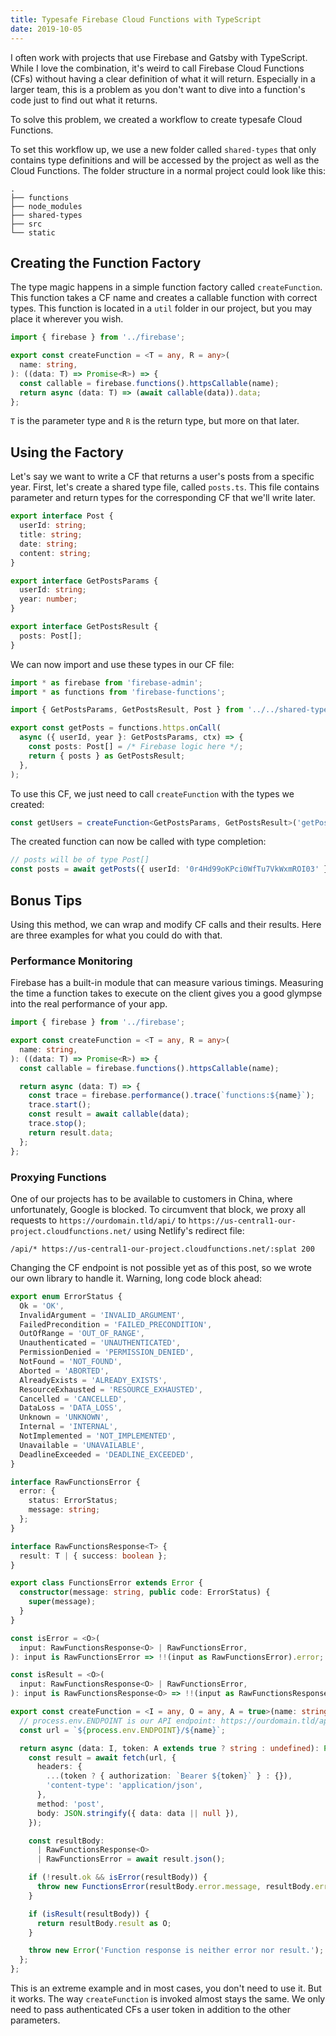 ```yaml
---
title: Typesafe Firebase Cloud Functions with TypeScript
date: 2019-10-05
---
```


I often work with projects that use Firebase and Gatsby with TypeScript. While I love
the combination, it's weird to call Firebase Cloud Functions (CFs) without having a
clear definition of what it will return. Especially in a larger team, this is a
problem as you don't want to dive into a function's code just to find out what it
returns.

To solve this problem, we created a workflow to create typesafe Cloud Functions.

To set this workflow up, we use a new folder called `shared-types` that only contains
type definitions and will be accessed by the project as well as the Cloud Functions.
The folder structure in a normal project could look like this:

```text
.
├── functions
├── node_modules
├── shared-types
├── src
└── static
```

## Creating the Function Factory

The type magic happens in a simple function factory called `createFunction`. This
function takes a CF name and creates a callable function with correct types. This
function is located in a `util` folder in our project, but you may place it wherever
you wish.

```typescript
import { firebase } from '../firebase';

export const createFunction = <T = any, R = any>(
  name: string,
): ((data: T) => Promise<R>) => {
  const callable = firebase.functions().httpsCallable(name);
  return async (data: T) => (await callable(data)).data;
};
```

`T` is the parameter type and `R` is the return type, but more on that later.

## Using the Factory

Let's say we want to write a CF that returns a user's posts from a specific year.
First, let's create a shared type file, called `posts.ts`. This file contains
parameter and return types for the corresponding CF that we'll write later.

```typescript
export interface Post {
  userId: string;
  title: string;
  date: string;
  content: string;
}

export interface GetPostsParams {
  userId: string;
  year: number;
}

export interface GetPostsResult {
  posts: Post[];
}
```

We can now import and use these types in our CF file:

```typescript
import * as firebase from 'firebase-admin';
import * as functions from 'firebase-functions';

import { GetPostsParams, GetPostsResult, Post } from '../../shared-types/posts';

export const getPosts = functions.https.onCall(
  async ({ userId, year }: GetPostsParams, ctx) => {
    const posts: Post[] = /* Firebase logic here */;
    return { posts } as GetPostsResult;
  },
);
```

To use this CF, we just need to call `createFunction` with the types we created:

```typescript
const getUsers = createFunction<GetPostsParams, GetPostsResult>('getPosts');
```

The created function can now be called with type completion:

```typescript
// posts will be of type Post[]
const posts = await getPosts({ userId: '0r4Hd99oKPci0WfTu7VkWxmROI03' });
```

## Bonus Tips

Using this method, we can wrap and modify CF calls and their results. Here are three
examples for what you could do with that.

### Performance Monitoring

Firebase has a built-in module that can measure various timings. Measuring the time a
function takes to execute on the client gives you a good glympse into the real
performance of your app.

```typescript
import { firebase } from '../firebase';

export const createFunction = <T = any, R = any>(
  name: string,
): ((data: T) => Promise<R>) => {
  const callable = firebase.functions().httpsCallable(name);

  return async (data: T) => {
    const trace = firebase.performance().trace(`functions:${name}`);
    trace.start();
    const result = await callable(data);
    trace.stop();
    return result.data;
  };
};
```

### Proxying Functions

One of our projects has to be available to customers in China, where unfortunately,
Google is blocked. To circumvent that block, we proxy all requests to
`https://ourdomain.tld/api/` to `https://us-central1-our-project.cloudfunctions.net/`
using Netlify's redirect file:

```text
/api/* https://us-central1-our-project.cloudfunctions.net/:splat 200
```

Changing the CF endpoint is not possible yet as of this post, so we wrote our own
library to handle it. Warning, long code block ahead:

```typescript
export enum ErrorStatus {
  Ok = 'OK',
  InvalidArgument = 'INVALID_ARGUMENT',
  FailedPrecondition = 'FAILED_PRECONDITION',
  OutOfRange = 'OUT_OF_RANGE',
  Unauthenticated = 'UNAUTHENTICATED',
  PermissionDenied = 'PERMISSION_DENIED',
  NotFound = 'NOT_FOUND',
  Aborted = 'ABORTED',
  AlreadyExists = 'ALREADY_EXISTS',
  ResourceExhausted = 'RESOURCE_EXHAUSTED',
  Cancelled = 'CANCELLED',
  DataLoss = 'DATA_LOSS',
  Unknown = 'UNKNOWN',
  Internal = 'INTERNAL',
  NotImplemented = 'NOT_IMPLEMENTED',
  Unavailable = 'UNAVAILABLE',
  DeadlineExceeded = 'DEADLINE_EXCEEDED',
}

interface RawFunctionsError {
  error: {
    status: ErrorStatus;
    message: string;
  };
}

interface RawFunctionsResponse<T> {
  result: T | { success: boolean };
}

export class FunctionsError extends Error {
  constructor(message: string, public code: ErrorStatus) {
    super(message);
  }
}

const isError = <O>(
  input: RawFunctionsResponse<O> | RawFunctionsError,
): input is RawFunctionsError => !!(input as RawFunctionsError).error;

const isResult = <O>(
  input: RawFunctionsResponse<O> | RawFunctionsError,
): input is RawFunctionsResponse<O> => !!(input as RawFunctionsResponse<O>).result;

export const createFunction = <I = any, O = any, A = true>(name: string) => {
  // process.env.ENDPOINT is our API endpoint: https://ourdomain.tld/api
  const url = `${process.env.ENDPOINT}/${name}`;

  return async (data: I, token: A extends true ? string : undefined): Promise<O> => {
    const result = await fetch(url, {
      headers: {
        ...(token ? { authorization: `Bearer ${token}` } : {}),
        'content-type': 'application/json',
      },
      method: 'post',
      body: JSON.stringify({ data: data || null }),
    });

    const resultBody:
      | RawFunctionsResponse<O>
      | RawFunctionsError = await result.json();

    if (!result.ok && isError(resultBody)) {
      throw new FunctionsError(resultBody.error.message, resultBody.error.status);
    }

    if (isResult(resultBody)) {
      return resultBody.result as O;
    }

    throw new Error('Function response is neither error nor result.');
  };
};
```

This is an extreme example and in most cases, you don't need to use it. But it works.
The way `createFunction` is invoked almost stays the same. We only need to pass
authenticated CFs a user token in addition to the other parameters.
